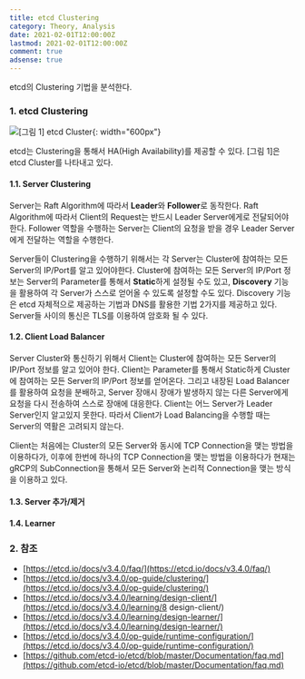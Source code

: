 ```yaml
---
title: etcd Clustering
category: Theory, Analysis
date: 2021-02-01T12:00:00Z
lastmod: 2021-02-01T12:00:00Z
comment: true
adsense: true
---
```


etcd의 Clustering 기법을 분석한다.

### 1. etcd Clustering

![[그림 1] etcd Cluster]({{site.baseurl}}/images/theory_analysis/etcd_Clustering/etcd_Cluster_Architecture.PNG){: width="600px"}

etcd는 Clustering을 통해서 HA(High Availability)를 제공할 수 있다. [그림 1]은 etcd Cluster를 나타내고 있다.

#### 1.1. Server Clustering

Server는 Raft Algorithm에 따라서 **Leader**와 **Follower**로 동작한다. Raft Algorithm에 따라서 Client의 Request는 반드시 Leader Server에게로 전달되어야 한다. Follower 역할을 수행하는 Server는 Client의 요청을 받을 경우 Leader Server에게 전달하는 역할을 수행한다.

Server들이 Clustering을 수행하기 위해서는 각 Server는 Cluster에 참여하는 모든 Server의 IP/Port를 알고 있어야한다. Cluster에 참여하는 모든 Server의 IP/Port 정보는 Server의 Parameter를 통해서 **Static**하게 설정될 수도 있고, **Discovery** 기능을 활용하여 각 Server가 스스로 얻어올 수 있도록 설정할 수도 있다. Discovery 기능은 etcd 자체적으로 제공하는 기법과 DNS를 활용한 기법 2가지를 제공하고 있다. Server들 사이의 통신은 TLS를 이용하여 암호화 될 수 있다.

#### 1.2. Client Load Balancer

Server Cluster와 통신하기 위해서 Client는 Cluster에 참여하는 모든 Server의 IP/Port 정보를 알고 있어야 한다. Client는 Parameter를 통해서 Static하게 Cluster에 참여하는 모든 Server의 IP/Port 정보를 얻어온다. 그리고 내장된 Load Balancer를 활용하여 요청을 분배하고, Server 장애시 장애가 발생하지 않는 다른 Server에게 요청을 다시 전송하여 스스로 장애에 대응한다. Client는 어느 Server가 Leader Server인지 알고있지 못한다. 따라서 Client가 Load Balancing을 수행할 때는 Server의 역활은 고려되지 않는다.

Client는 처음에는 Cluster의 모든 Server와 동시에 TCP Connection을 맺는 방법을 이용하다가, 이후에 한번에 하나의 TCP Connection을 맺는 방법을 이용하다가 현재는 gRCP의 SubConnection을 통해서 모든 Server와 논리적 Connection을 맺는 방식을 이용하고 있다.

#### 1.3. Server 추가/제거

#### 1.4. Learner

### 2. 참조

* [https://etcd.io/docs/v3.4.0/faq/](https://etcd.io/docs/v3.4.0/faq/)
* [https://etcd.io/docs/v3.4.0/op-guide/clustering/](https://etcd.io/docs/v3.4.0/op-guide/clustering/)
* [https://etcd.io/docs/v3.4.0/learning/design-client/](https://etcd.io/docs/v3.4.0/learning/8 design-client/)
* [https://etcd.io/docs/v3.4.0/learning/design-learner/](https://etcd.io/docs/v3.4.0/learning/design-learner/)
* [https://etcd.io/docs/v3.4.0/op-guide/runtime-configuration/](https://etcd.io/docs/v3.4.0/op-guide/runtime-configuration/)
* [https://github.com/etcd-io/etcd/blob/master/Documentation/faq.md](https://github.com/etcd-io/etcd/blob/master/Documentation/faq.md)